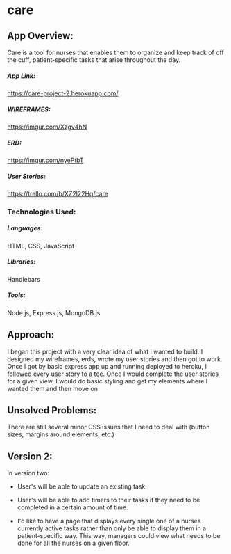 # care  

## App Overview:

Care is a tool for nurses that enables them to organize and keep track of off the cuff, patient-specific tasks that arise throughout the day. 

##### App Link:

https://care-project-2.herokuapp.com/

##### WIREFRAMES:

https://imgur.com/Xzgv4hN

##### ERD:

https://imgur.com/nyePtbT

##### User Stories:

https://trello.com/b/XZ2l22Hq/care


### Technologies Used:

##### Languages: 

HTML, CSS, JavaScript

##### Libraries: 

Handlebars

##### Tools: 

Node.js, Express.js, MongoDB.js

## Approach:

I began this project with a very clear idea of what i wanted to build. I designed my wireframes, erds, wrote my user stories and then got to work. Once I got by basic express app up and running deployed to heroku, I followed every user story to a tee. Once I would complete the user stories for a given view, I would do basic styling and get my elements where I wanted them and then move on

## Unsolved Problems:

There are still several minor CSS issues that I need to deal with (button sizes, margins around elements, etc.)

## Version 2: 

In version two:

* User's will be able to update an existing task.

* User's will be able to add timers to their tasks if they need to be completed in a certain amount of time.

* I'd like to have a page that displays every single one of a nurses currently active tasks rather than only be able to display them in a patient-specific way. This way, managers could view what needs to be done for all the nurses on a given floor. 



